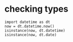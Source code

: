 # checking types 
```
import datetime as dt
now = dt.datetime.now()
isinstance(now, dt.datetime)
isinstance(now, dt.date)
```
